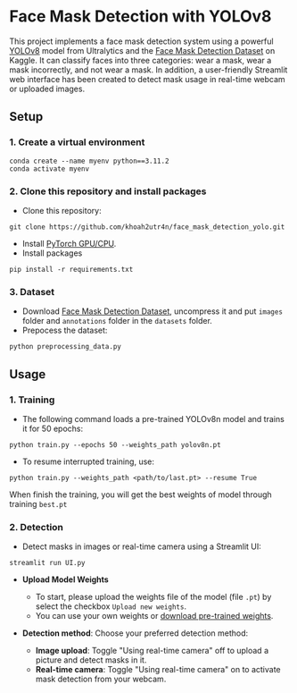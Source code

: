 # Face Mask Detection with YOLOv8
This project implements a face mask detection system using a powerful [YOLOv8](https://github.com/ultralytics/ultralytics) model from Ultralytics and the [Face Mask Detection Dataset](https://www.kaggle.com/datasets/andrewmvd/face-mask-detection) on Kaggle. It can classify faces into three categories: wear a mask, wear a mask incorrectly, and not wear a mask. In addition, a user-friendly Streamlit web interface has been created to detect mask usage in real-time webcam or uploaded images.

## Setup
### 1. Create a virtual environment 
  ```
  conda create --name myenv python==3.11.2
  conda activate myenv
  ```
### 2. Clone this repository and install packages
  * Clone this repository:
  ```
  git clone https://github.com/khoah2utr4n/face_mask_detection_yolo.git
  ```
  * Install [PyTorch GPU/CPU](https://pytorch.org/get-started/locally/).
  * Install packages
  ```
  pip install -r requirements.txt
  ```
### 3. Dataset
  * Download [Face Mask Detection Dataset](https://www.kaggle.com/datasets/andrewmvd/face-mask-detection), uncompress it and put `images` folder and `annotations` folder in the `datasets` folder.
  * Prepocess the dataset:
  ```
  python preprocessing_data.py
  ```

## Usage
### 1. Training
  * The following command loads a pre-trained YOLOv8n model and trains it for 50 epochs:
  ```
  python train.py --epochs 50 --weights_path yolov8n.pt
  ```
  * To resume interrupted training, use:
  ```
  python train.py --weights_path <path/to/last.pt> --resume True
  ```
When finish the training, you will get the best weights of model through training `best.pt`

### 2. Detection
  * Detect masks in images or real-time camera using a Streamlit UI:
  ```
  streamlit run UI.py
  ```
  * **Upload Model Weights**
    * To start, please upload the weights file of the model (file `.pt`) by select the checkbox `Upload new weights`.
    * You can use your own weights or [download pre-trained weights](https://drive.google.com/file/d/1EjRwsiWIiLy60cKZLk_zM7c1SfrbueES/view?usp=sharing).
  
  * **Detection method**: Choose your preferred detection method:
    * **Image upload**: Toggle "Using real-time camera" off to upload a picture and detect masks in it.
    * **Real-time camera**: Toggle "Using real-time camera" on to activate mask detection from your webcam.
